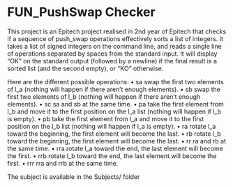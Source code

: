 # FUN_PushSwap Checker

This project is an Epitech project realised in 2nd year of Epitech that checks if a sequence of push_swap operations effectively sorts a list of integers.
It takes a list of signed integers on the command line, and reads a single line of operations separated by spaces from the standard input.
It will display “OK” on the standard output (followed by a newline) if the final result is a sorted list (and the second empty), or “KO” otherwise.

Here are the different possible operations:
• sa
  swap the first two elements of l_a (nothing will happen if there aren’t enough elements).
• sb
  swap the first two elements of l_b (nothing will happen if there aren’t enough elements).
• sc
  sa and sb at the same time.
• pa
  take the first element from l_b and move it to the first position on the l_a list (nothing will happen if l_b is empty).
• pb
  take the first element from l_a and move it to the first position on the l_b list (nothing will happen if l_a is empty).
• ra
  rotate l_a toward the beginning, the first element will become the last.
• rb
  rotate l_b toward the beginning, the first element will become the last.
• rr
  ra and rb at the same time.
• rra
  rotate l_a toward the end, the last element will become the first.
• rrb
  rotate l_b toward the end, the last element will become the first.
• rrr
  rra and rrb at the same time.

  The subject is available in the Subjects/ folder

